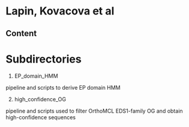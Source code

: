 # Lapin, Kovacova et al

## Content

# Subdirectories
1. EP_domain_HMM

pipeline and scripts to derive EP domain HMM

2. high_confidence_OG

pipeline and scripts used to filter OrthoMCL EDS1-family OG and obtain high-confidence sequences
